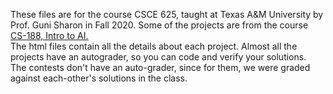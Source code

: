These files are for the course CSCE 625, taught at Texas A&M University by Prof. Guni Sharon in Fall 2020. Some of the projects are from the course   <a href="http://ai.berkeley.edu/project_overview.html" target="_new">CS-188, Intro to AI.</a> <br/>
The html files contain all the details about each project. Almost all the projects have an autograder, so you can code and verify your solutions.<br/>
The contests don't have an auto-grader, since for them, we were graded against each-other's solutions in the class.
